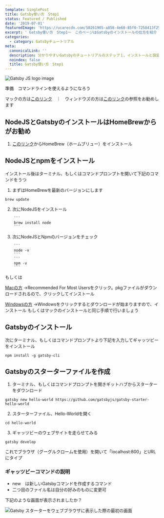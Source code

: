 ```yaml
---
template: SinglePost
title: Gatsby使い方　Step1
status: Featured / Published
date: '2019-07-01'
featuredImage: 'https://ucarecdn.com/50261905-a858-4e60-85f0-7258413f259c/'
excerpt: ' Gatsby使い方　Step1ー　このページはGatsbyのインストールの仕方を紹介　NodeJS（HomeBrew）をインストールした後に、Gatsbyとそのスターターをインストールして実際にサイトを動かします'
categories:
  - category: Gatsbyチュートリアル
meta:
  canonicalLink: ''
  description: 分かりやすいGatsbyのチュートリアルのステップ１、インストールと設定
  noindex: false
  title: Gatsby使い方　Step1
---
```


![Gatsby JS logo image](https://ucarecdn.com/50261905-a858-4e60-85f0-7258413f259c/ "Gatsby JS ")

準備　コマンドラインを使えるようになろう

マックの方は[このリンク](https://techacademy.jp/magazine/5155)　｜　ウィンドウズの方は[このリンク](https://techacademy.jp/magazine/5318)の参照をお勧めします

## NodeJSとGatsbyのインストールはHomeBrewからがお勧め

1. [このリンク](https://brew.sh/index_ja)からHomeBrew（ホームブリュー）をインストール

## NodeJSとnpmをインストール

   インストール後はターミナル、もしくはコマンドプロンプトを開いて下記のコマンドをうつ

1. まずはHomeBrewを最新のバージョンにします


  ```
  brew update
  ```


2. 次にNodeJSをインストール


````
    ```
    brew install node
    ```
````

3. 次にNodeJSとNpmのバージョンをチェック


````
    ```
    node -v
    ```
    ```
    npm -v
    ```
````

もしくは

[Macの方](https://nodejs.org/en/)
    ->Recommended For Most Usersをクリック。pkgファイルがダウンロードされるので、クリックしてインストール

[Windowsの方](https://nodejs.org/en/download/)
    ->Windowsをクリックするとダウンロードが始まりますので、インストール
    もしくはマックのインストールと同じ手順で行いましょう

## Gatsbyのインストール

  次にターミナル、もしくはコマンドプロンプトより下記を入力してギャッツビーをインストール

```
npm install -g gatsby-cli
```

## Gatsbyのスターターファイルを作成

1. ターミナル、もしくはコマンドプロンプトを開きギットハブからスターターをダウンロード


```
gatsby new hello-world https://github.com/gatsbyjs/gatsby-starter-hello-world
```

2. スターターファイル、Hello-Worldを開く


```
cd hello-world
```

3. ギャッツビーのウェブサイトを走らせてみる


```
gatsby develop
```

これでブラウザ（グーグルクロームを使用）を開いて「localhost:800」とURLにタイプ

### ギャッツビーコマンドの説明

* new　は新しいGatsbyコマンドを作成するコマンド　
* 二つ目のファイル名は自分の好みのものに変更可

下記のような画面が表示されましたか？

![Gatsby スターターをウェブブラウザに表示した際の最初の画面](https://ucarecdn.com/d8665d92-df76-4d48-9c4b-07ea26a7d304/ "Gatsbyスターター画面")
